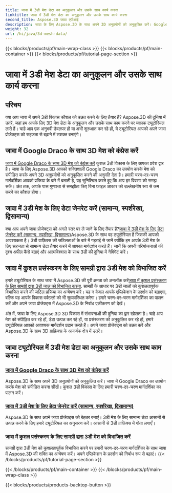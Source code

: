 ```yaml
---
title: जावा में 3डी मेश डेटा का अनुकूलन और उसके साथ कार्य करना
linktitle: जावा में 3डी मेश डेटा का अनुकूलन और उसके साथ कार्य करना
second_title: Aspose.3D जावा एपीआई
description: जावा के लिए Aspose.3D के साथ अपने 3D अनुप्रयोगों को अनुकूलित करें। Google Draco के साथ मेश को संपीड़ित करना सीखें, मेश डेटा उत्पन्न करें और सामग्री द्वारा 3D मेश को कुशलतापूर्वक संसाधित करें।
weight: 32
url: /hi/java/3d-mesh-data/
---
```


{{< blocks/products/pf/main-wrap-class >}}
{{< blocks/products/pf/main-container >}}
{{< blocks/products/pf/tutorial-page-section >}}

# जावा में 3डी मेश डेटा का अनुकूलन और उसके साथ कार्य करना

## परिचय

क्या आप जावा में अपने 3डी विकास कौशल को उन्नत करने के लिए तैयार हैं? Aspose.3D की दुनिया में उतरें, जहां हम आपके लिए 3D मेश डेटा के अनुकूलन और उसके साथ काम करने पर व्यापक ट्यूटोरियल लाते हैं। चाहे आप एक अनुभवी डेवलपर हों या अभी शुरुआत कर रहे हों, ये ट्यूटोरियल आपको अपने जावा प्रोजेक्ट्स को सहजता से बढ़ाने में सशक्त बनाएंगे।

## जावा में Google Draco के साथ 3D मेश को कंप्रेस करें

[जावा में Google Draco के साथ 3D मेश को कंप्रेस करें](./compress-meshes-google-draco/) कुशल 3डी विकास के लिए आपका प्रवेश द्वार है। जावा के लिए Aspose.3D आपको शक्तिशाली Google Draco का उपयोग करके मेश को संपीड़ित करके अपने 3D अनुप्रयोगों को अनुकूलित करने की अनुमति देता है। हमारी चरण-दर-चरण मार्गदर्शिका आपको प्रक्रिया के बारे में बताती है, यह सुनिश्चित करते हुए कि आप हर विवरण को समझ सकें। अंत तक, आपके पास गुणवत्ता से समझौता किए बिना फ़ाइल आकार को उल्लेखनीय रूप से कम करने का कौशल होगा।

## जावा में 3डी मेश के लिए डेटा जेनरेट करें (सामान्य, स्पर्शरेखा, द्विसामान्य)

 क्या आप अपने जावा प्रोजेक्ट्स को अगले स्तर पर ले जाने के लिए तैयार हैं?[जावा में 3डी मेश के लिए डेटा जेनरेट करें (सामान्य, स्पर्शरेखा, द्विसामान्य)](./generate-mesh-data/)Aspose.3D के साथ वह ट्यूटोरियल है जिसकी आपको आवश्यकता है। 3डी ग्राफ़िक्स की जटिलताओं के बारे में गहराई से जानें क्योंकि हम आपके 3डी मेश के लिए सहजता से सामान्य डेटा तैयार करने में आपका मार्गदर्शन करते हैं। जानें कि अपनी परियोजनाओं की दृश्य अपील कैसे बढ़ाएं और आत्मविश्वास के साथ 3डी की दुनिया में नेविगेट करें।

## जावा में कुशल प्रसंस्करण के लिए सामग्री द्वारा 3डी मेश को विभाजित करें

 हमारे ट्यूटोरियल के साथ जावा में Aspose.3D की पूरी क्षमता को अनलॉक करें[जावा में कुशल प्रसंस्करण के लिए सामग्री द्वारा 3डी जाल को विभाजित करना](./split-meshes-by-material/). सामग्री के आधार पर 3डी जालों को कुशलतापूर्वक विभाजित करने की जटिल प्रक्रिया का अन्वेषण करें। यह न केवल आपके एप्लिकेशन के प्रदर्शन को बढ़ाएगा, बल्कि यह आपके विकास वर्कफ़्लो को भी सुव्यवस्थित करेगा। हमारे चरण-दर-चरण मार्गदर्शिका का पालन करें और अपने जावा प्रोजेक्ट्स में Aspose.3D के निर्बाध एकीकरण को देखें।

अंत में, जावा के लिए Aspose.3D 3D विकास में संभावनाओं की दुनिया का द्वार खोलता है। चाहे आप मेश को संपीड़ित कर रहे हों, डेटा उत्पन्न कर रहे हों, या प्रसंस्करण को अनुकूलित कर रहे हों, हमारे ट्यूटोरियल आपको आवश्यक मार्गदर्शन प्रदान करते हैं। अपने जावा प्रोजेक्ट्स को उन्नत करें और Aspose.3D के साथ 3D ग्राफ़िक्स के आकर्षक क्षेत्र में उतरें।
## जावा ट्यूटोरियल में 3डी मेश डेटा का अनुकूलन और उसके साथ काम करना
### [जावा में Google Draco के साथ 3D मेश को कंप्रेस करें](./compress-meshes-google-draco/)
Aspose.3D के साथ अपने 3D अनुप्रयोगों को अनुकूलित करें। जावा में Google Draco का उपयोग करके मेश को संपीड़ित करना सीखें। कुशल 3डी विकास के लिए हमारी चरण-दर-चरण मार्गदर्शिका का पालन करें।
### [जावा में 3डी मेश के लिए डेटा जेनरेट करें (सामान्य, स्पर्शरेखा, द्विसामान्य)](./generate-mesh-data/)
Aspose.3D के साथ अपने जावा प्रोजेक्ट्स को बेहतर बनाएं। 3डी मेश के लिए सामान्य डेटा आसानी से उत्पन्न करने के लिए हमारे ट्यूटोरियल का अनुसरण करें। आसानी से 3डी ग्राफ़िक्स में गोता लगाएँ।
### [जावा में कुशल प्रसंस्करण के लिए सामग्री द्वारा 3डी मेश को विभाजित करें](./split-meshes-by-material/)
सामग्री द्वारा 3डी मेश को कुशलतापूर्वक विभाजित करने पर हमारी चरण-दर-चरण मार्गदर्शिका के साथ जावा में Aspose.3D की शक्ति का अन्वेषण करें। अपने एप्लिकेशन के प्रदर्शन को निर्बाध रूप से बढ़ाएं।
{{< /blocks/products/pf/tutorial-page-section >}}

{{< /blocks/products/pf/main-container >}}
{{< /blocks/products/pf/main-wrap-class >}}

{{< blocks/products/products-backtop-button >}}
